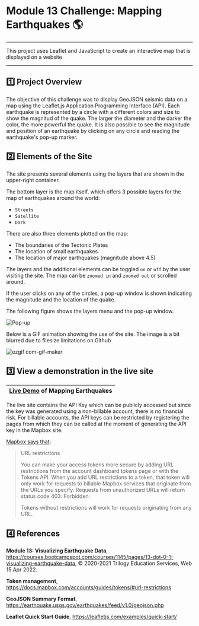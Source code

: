# Module 13 Challenge: Mapping Earthquakes 🌎
---
This project uses Leaflet and JavaScript to create an interactive map that is displayed on a website

---
## :one: Project Overview

The objective of this challenge was to display GeoJSON seismic data on a map using the Leaflet.js Application Programming Interface (API). Each earthquake is represented by a circle with a different colors and size to show the magnitud of the quake.  The larger the diameter and the darker the color, the more powerful the quake. It is also possible to see the magnitude and position of an earthquake by clicking on any circle and reading the earthquake's pop-up marker.


## :two: Elements of the Site

The site presents several elements using the layers that are shown in the upper-right container.

The bottom layer is the map itself, which offers 3 possible layers for the map of earthquakes around the world:

* `Streets`
* `Satellite`
* `Dark`

There are also three elements plotted on the map:

* The boundaries of the Tectonic Plates
* The location of small earthquakes
* The location of major earthquakes (magnitude above 4.5)

The layers and the additional elements can be toggled `on` or `off` by the user visiting the site.  The map can be `zoomed in` and `zoomed out` or scrolled around.

If the user clicks on any of the circles, a pop-up window is shown indicating the magnitude and the location of the quake.

The following figure shows the layers menu and the pop-up window.

![Pop-up](https://user-images.githubusercontent.com/98360572/168451817-28f5ac0b-15b2-44a9-b740-24a96e888a0c.png)

Below is a GIF animation showing the use of the site.  The image is a bit blurred due to filesize limitations on Github 

![ezgif com-gif-maker](https://user-images.githubusercontent.com/98360572/168451364-4cf03a79-5fc2-4f23-8007-88eea6dc8b01.gif)

## :three: View a demonstration in the live site

| [Live Demo](https://peteresis.github.io/earthquake_mapping_demo_site/) of Mapping Earthquakes |
| --- |

The live site contains the API Key which can be publicly accessed but since the key was generated using a non-billable account, there is no financial risk.  For billable accounts, the API keys can be restricted by registering the pages from which they can be called at the moment of generating the API key in the Mapbox site.

[Mapbox says that](https://docs.mapbox.com/accounts/guides/tokens/#:~:text=Contact%20support.-,URL%20restrictions,Tokens%20without%20restrictions%20will%20work%20for%20requests%20originating%20from%20any%20URL.,-403%20errors%20from):

> URL restrictions
> 
> You can make your access tokens more secure by adding URL restrictions from the account dashboard tokens page or with the Tokens API. When you add URL restrictions to a token, that token will only work for requests to billable Mapbox services that originate from the URLs you specify. Requests from unauthorized URLs will return status code 403: Forbidden.
> 
> Tokens without restrictions will work for requests originating from any URL.


## :four: References

**Module 13: Visualizing Earthquake Data**, https://courses.bootcampspot.com/courses/1145/pages/13-dot-0-1-visualizing-earthquake-data, :copyright: 2020-2021 Trilogy Education Services, Web 15 Apr 2022.

**Token management**, https://docs.mapbox.com/accounts/guides/tokens/#url-restrictions

**GeoJSON Summary Format**, https://earthquake.usgs.gov/earthquakes/feed/v1.0/geojson.php

**Leaflet Quick Start Guide**, https://leafletjs.com/examples/quick-start/





